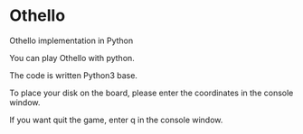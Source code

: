 # Othello
Othello implementation in Python

You can play Othello with python.

The code is written Python3 base.

To place your disk on the board, please enter the coordinates in the console window.

If you want quit the game, enter q in the console window.
